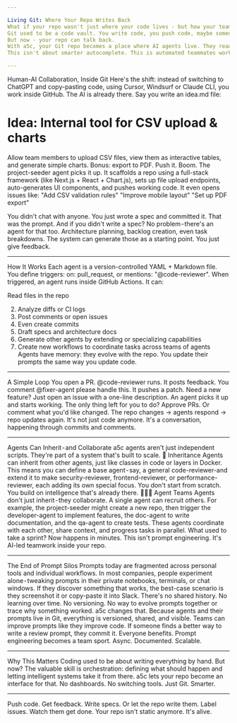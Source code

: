 ```yaml
---

Living Git: Where Your Repo Writes Back
What if your repo wasn't just where your code lives - but how your team communicates?
Git used to be a code vault. You write code, you push code, maybe someone reviews it, maybe someone doesn't. It's a timeline of commits, not a conversation.
But now - your repo can talk back.
With a5c, your Git repo becomes a place where AI agents live. They read your issues, parse your commits, reply to your comments, and even open PRs.
This isn't about smarter autocomplete. This is automated teammates working inside your workflow.

---
```


Human-AI Collaboration, Inside Git
Here's the shift: instead of switching to ChatGPT and copy-pasting code, using Cursor, Windsurf or Claude CLI, you work inside GitHub. The AI is already there.
Say you write an idea.md file:
# Idea: Internal tool for CSV upload & charts
Allow team members to upload CSV files, view them as interactive tables, and generate simple charts. Bonus: export to PDF.
Push it.
Boom. The project-seeder agent picks it up. It scaffolds a repo using a full-stack framework (like Next.js + React + Chart.js), sets up file upload endpoints, auto-generates UI components, and pushes working code. It even opens issues like:
"Add CSV validation rules"
"Improve mobile layout"
"Set up PDF export"

You didn't chat with anyone. You just wrote a spec and committed it. That was the prompt.
And if you didn't write a spec? No problem - there's an agent for that too. Architecture planning, backlog creation, even task breakdowns. The system can generate those as a starting point. You just give feedback.

---

How It Works
Each agent is a version-controlled YAML + Markdown file.
You define triggers: on: pull_request, or mentions: "@code-reviewer".
When triggered, an agent runs inside GitHub Actions.
It can:

Read files in the repo

2. Analyze diffs or CI logs
3. Post comments or open issues
4. Even create commits
5. Draft specs and architecture docs
6. Generate other agents by extending or specializing capabilities
7. Create new workflows to coordinate tasks across teams of agents
Agents have memory: they evolve with the repo. You update their prompts the same way you update code.

---

A Simple Loop
You open a PR. @code-reviewer runs. It posts feedback. You comment @fixer-agent please handle this. It pushes a patch. Need a new feature? Just open an issue with a one-line description. An agent picks it up and starts working.
The only thing left for you to do? Approve PRs. Or comment what you'd like changed.
The repo changes → agents respond → repo updates again.
It's not just code anymore. It's a conversation, happening through commits and comments.

---

Agents Can Inherit - and Collaborate
a5c agents aren't just independent scripts. They're part of a system that's built to scale.
🧬 Inheritance
Agents can inherit from other agents, just like classes in code or layers in Docker. This means you can define a base agent - say, a general code-reviewer-and extend it to make security-reviewer, frontend-reviewer, or performance-reviewer, each adding its own special focus.
You don't start from scratch. You build on intelligence that's already there.
🧑‍🤝‍🧑 Agent Teams
Agents don't just inherit - they collaborate.
A single agent can recruit others. For example, the project-seeder might create a new repo, then trigger the developer-agent to implement features, the doc-agent to write documentation, and the qa-agent to create tests.
These agents coordinate with each other, share context, and progress tasks in parallel.
What used to take a sprint? Now happens in minutes.
This isn't prompt engineering. It's AI-led teamwork inside your repo.

---

The End of Prompt Silos
Prompts today are fragmented across personal tools and individual workflows. In most companies, people experiment alone - tweaking prompts in their private notebooks, terminals, or chat windows. If they discover something that works, the best-case scenario is they screenshot it or copy-paste it into Slack.
There's no shared history. No learning over time. No versioning. No way to evolve prompts together or trace why something worked.
a5c changes that.
Because agents and their prompts live in Git, everything is versioned, shared, and visible. Teams can improve prompts like they improve code. If someone finds a better way to write a review prompt, they commit it. Everyone benefits.
Prompt engineering becomes a team sport. Async. Documented. Scalable.

---

Why This Matters
Coding used to be about writing everything by hand. But now? The valuable skill is orchestration: defining what should happen and letting intelligent systems take it from there.
a5c lets your repo become an interface for that.
No dashboards. No switching tools. Just Git. Smarter.

---

Push code. Get feedback. Write specs. Or let the repo write them. Label issues. Watch them get done.
Your repo isn't static anymore.
It's alive.